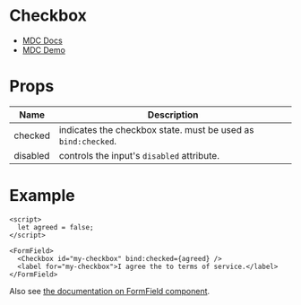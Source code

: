 # Checkbox
- [MDC Docs](https://material.io/develop/web/components/input-controls/checkboxes/)
- [MDC Demo](https://material-components.github.io/material-components-web-catalog/#/component/checkbox)

# Props
| Name | Description
| - | -
| checked | indicates the checkbox state. must be used as `bind:checked`.
| disabled | controls the input's `disabled` attribute. 

# Example
```svelte
<script>
  let agreed = false;
</script>

<FormField>
  <Checkbox id="my-checkbox" bind:checked={agreed} />
  <label for="my-checkbox">I agree the to terms of service.</label>
</FormField>
```
Also see [the documentation on FormField component](form-field.md).
